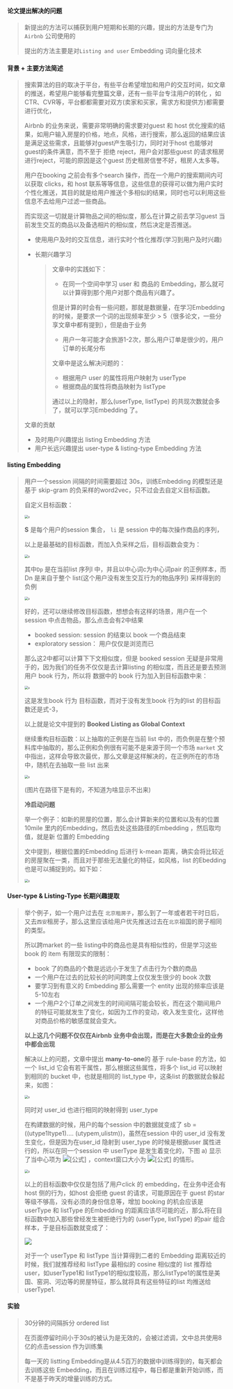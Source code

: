 #### 论文提出解决的问题

> 新提出的方法可以捕获到用户短期和长期的兴趣，提出的方法是专门为`Airbnb` 公司使用的
>
> 提出的方法主要是对`Listing and user` Embedding 词向量化技术

#### 背景 + 主要方法简述

> 搜索算法的目的取决于平台，有些平台希望增加和用户的交互时间，如文章的推送，希望用户能够看完整篇文章，还有一些平台专注用户的转化 ，如CTR、CVR等，平台都都需要对双方(卖家和买家，需求方和提供方)都需要进行优化，
>
> Airbnb 的业务来说，需要非常明确的需求要对guest 和 host 优化搜索的结果，如用户输入房屋的价格，地点，风格，进行搜索，那么返回的结果应该是满足这些需求，且能够对guest产生吸引力，同时对于host 也能够对guest的条件满意，而不至于 拒绝 reject，用户会对那些guest 的请求租房进行reject，可能的原因是这个guest 历史租房信誉不好，租房人太多等。
>
> 用户在booking 之前会有多个search 操作，而在一个用户的搜索期间内可以获取 clicks，和 host 联系等等信息，这些信息的获得可以做为用户实时个性化推送，其目的就是给用户推送个多相似的结果，同时也可以利用这些信息不去给用户过滤一些商品。
>
> 而实现这一切就是计算物品之间的相似度，那么在计算之前去学习guest 当前发生交互的商品以及备选相片的相似度，然后决定是否推送。
>
> * 使用用户及时的交互信息，进行实时个性化推荐(学习到用户及时兴趣)
>
> * 长期兴趣学习
>
>   > 文章中的实践如下：
>   >
>   > * 在同一个空间中学习 user 和 商品的 Embedding，那么就可以计算得到那个用户对那个商品有兴趣了。
>   >
>   > 但是计算的时会有一些问题，那就是数据量，在学习Embedding 的时候，是要求一个词的出现频率至少 > 5（很多论文，一些分享文章中都有提到），但是由于业务
>   >
>   > 	* 用户一年可能才会旅游1-2次，那么用户订单是很少的，用户订单的长尾分布
>   >
>   > 文章中是这么解决问题的：
>   >
>   > 	* 根据用户 user 的属性将用户映射为 userType
>   > 	* 根据商品的属性将商品映射为 listType
>   >
>   > 通过以上的隐射，那么(userType, listType) 的共现次数就会多了，就可以学习Embedding 了。
>
> 文章的贡献
>
> * 及时用户兴趣提出 listing Embedding  方法
> * 用户长远兴趣提出 user-type & listing-type Embedding 方法

#### listing Embedding

> 用户一个session 间隔的时间需要超过 30s，训练Embedding 的模型还是基于 skip-gram 的负采样的word2vec，只不过会去自定义目标函数。
>
> 自定义目标函数：
>
> <img src="./pics/airbnb.png" alt="a" style="zoom:50%;" />
>
> **S** 是每个用户的session 集合， ``li`` 是 session 中的每次操作商品的序列，
>
> 以上是最基础的目标函数，而加入负采样之后，目标函数会变为：
>
> <img src="./pics/airbnb1.png" alt="a" style="zoom:50%;" />
>
> 其中`Dp` 是在当前list 序列l 中，并且以中心词c为中心词pair 的正例样本，而Dn 是来自于整个 list(这个用户没有发生交互行为的物品序列) 采样得到的负例
>
> <img src="./pics/airbnb2.png" alt="a" style="zoom:50%;" />
>
> 好的，还可以继续修改目标函数，想想会有这样的场景，用户在一个session 中点击物品，那么点击会有2中结果
>
> * booked session: session 的结束以 book 一个商品结束
> * exploratory session： 用户仅仅是浏览而已
>
> 那么这2中都可以计算下下文相似度，但是 booked session 无疑是非常用于的，因为我们的任务不仅仅是去计算listing 的相似度，而且还是要去预测用户 book 行为，所以将 数据中的 book 行为加入到目标函数中来：
>
> <img src="./pics/airbnb3.png" alt="a" style="zoom:50%;" />
>
> 这是发生book 行为 目标函数，而对于没有发生book 行为的list 的目标函数还是式-3，
>
> 以上就是论文中提到的 **Booked Listing as Global Context**
>
> 继续重构目标函数：以上抽取的正例是在当前 list 中的，而负例是在整个预料库中抽取的，那么正例和负例很有可能不是来源于同一个市场 `market` 文中指出，这样会导致次最优，那么文章是这样解决的，在正例所在的市场中，随机在去抽取一些 list 出来
>
> <img src="./pics/airbnb4.png" alt="a" style="zoom:50%;" />
>
> (图片在路径下是有的，不知道为啥显示不出来)
>
> **冷启动问题**
>
> 举一个例子：如新的房屋的位置，那么会计算新来的位置和以及有的位置10mile 里内的Embedding，然后去处这些路径的Embedding ，然后取均值，就是新 位置的 Embedding
>
> 文中提到，根据位置的Embedding 后进行 k-mean 距离，确实会将比较近的房屋聚在一类，而且对于那些无法量化的特征，如风格，list 的Ebedding 也是可以捕捉到的。如下如：
>
> <img src="./pics/airbnb5.png" alt="a" style="zoom:50%;" />
>

#### User-type & Listing-Type 长期兴趣提取

> 举个例子，如一个用户过去在 `北京租房子`，那么到了一年或者若干时日后，又去`西安`租房子，那么这里应该给用户优先推送过去在`北京`祖国的房子相同的类型。
>
> 所以跨market 的一些 listing中的商品也是具有相似性的，但是学习这些 book 的 item 有限现实的限制：
>
> * book 了的商品的个数是远远小于发生了点击行为个数的商品
> * 一个用户在过去的比较长的时间跨度上仅仅发生很少的 book 次数
> * 要学习到有意义的 Embedding 那么需要一个 entity 出现的频率应该是5-10左右
> * 一个用户2个订单之间发生的时间间隔可能会较长，而在这个期间用户的特征可能就发生了变化，如因为工作的变动，收入发生变化，这样他对商品价格的敏感度就会变大。
>
> **以上这几个问题不仅仅在Airbnb 业务中会出现，而是在大多数企业的业务中都会出现**
>
> 解决以上的问题，文章中提出 **many-to-one**的 基于 rule-base 的方法，如一个 list_id 它会有若干属性，那么根据这些属性，将多个 list_id 可以映射到相同的 bucket 中，也就是相同的 list_type 中，这条list 的数据就会躲起来，如图：
>
> <img src="./pics/airbnb6.png" alt="a" style="zoom:50%;" />
>
> 同时对 user_id 也进行相同的映射得到 user_type
>
> 在构建数据的时候，用户的每个session 中的数据就变成了 sb = ((utype1ltype1).... (utypem,ulistm))，虽然在session 中的 user_id 没有发生变化，但是因为在user_id 隐射到 user_type 的时候是根据user 属性进行的，所以在同一个session 中 userType 是发生着变化的，下图 a) 显示了当中心项为 ![[公式]](https://www.zhihu.com/equation?tex=u_%7Btypei%7D) ，context窗口大小为 ![[公式]](https://www.zhihu.com/equation?tex=m) 的情形。
>
> <img src="./pics/airbnb7.png" alt="a" style="zoom:50%;" />
>
> 以上的目标函数中仅仅是包括了用户click 的 embedding，在业务中还会有 host 侧的行为，如host 会拒绝 guest 的请求，可能原因在于 guest 的star 等级不够高，没有必须的身份信息等，增加 booking 的机会应该是 userType 和 listType 的Embedding 的距离应该尽可能的近，那么将在目标函数中加入那些曾经发生被拒绝行为的 (userType, listType) 的pair 组合样本，于是目标函数就变成了：
>
> <img src="./pics/airbnb8.png"/>
>
> 对于一个 userType 和 listType 当计算得到二者的 Embedding 距离较近的时候，我们就推荐经和 listType 最相似的 cosine 相似度的 list 推荐给 user，如userType1和 listType1的相似度较高，那么listType1的属性是美国、窑洞、河边等的房屋特征，那么就将具有这些特征的list 均推送给 userType1.

#### 实验

> 30分钟的间隔拆分 ordered list
>
> 在页面停留时间小于30s的被认为是无效的，会被过滤调，文中总共使用8亿的点击session 作为训练集
>
> 每一天的 listting Embedding是从4.5百万的数据中训练得到的，每天都会去训练这些 Embedding，而且在训练过程中，每日都是重新开始训练，而不是基于昨天的增量训练的方式。